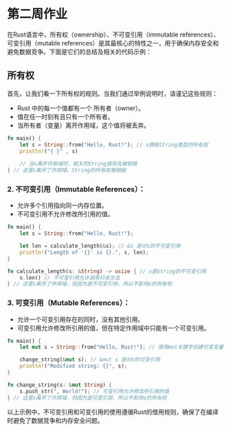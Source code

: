 # 第二周作业
在Rust语言中，所有权（ownership）、不可变引用（immutable references）、可变引用（mutable references）是其最核心的特性之一，用于确保内存安全和避免数据竞争。下面是它们的总结及相关的代码示例：

## 所有权

首先，让我们看一下所有权的规则。当我们通过举例说明时，请谨记这些规则：
- Rust 中的每一个值都有一个 所有者（owner）。
- 值在任一时刻有且只有一个所有者。
- 当所有者（变量）离开作用域，这个值将被丢弃。

```rust
fn main() {
    let s = String::from("Hello, Rust!"); // s拥有String类型的所有权
	println!("{ }" , s)
	
    // 当s离开作用域时，相关的String值将会被销毁
} // 这里s离开了作用域，String的所有权被销毁
```

### 2. 不可变引用（Immutable References）：
- 允许多个引用指向同一内存位置。
- 不可变引用不允许修改所引用的值。

```rust
fn main() {
    let s = String::from("Hello, Rust!");

    let len = calculate_length(&s); // &s 是对s的不可变引用
    println!("Length of '{}' is {}.", s, len);
}

fn calculate_length(s: &String) -> usize { // s是String的不可变引用
    s.len() // 不可变引用允许调用只读方法
} // 这里s离开了作用域，但因为是不可变引用，所以不影响s的所有权
```

### 3. 可变引用（Mutable References）：
- 允许一个可变引用存在的同时，没有其他引用。
- 可变引用允许修改所引用的值，但在特定作用域中只能有一个可变引用。

```rust
fn main() {
    let mut s = String::from("Hello, Rust!"); // 使用mut关键字创建可变变量

    change_string(&mut s); // &mut s 是对s的可变引用
    println!("Modified string: {}", s);
}

fn change_string(s: &mut String) {
    s.push_str(", World!"); // 可变引用允许修改所引用的值
} // 这里s离开了作用域，但因为是可变引用，所以不影响s的所有权

```

以上示例中，不可变引用和可变引用的使用遵循Rust的借用规则，确保了在编译时避免了数据竞争和内存安全问题。
